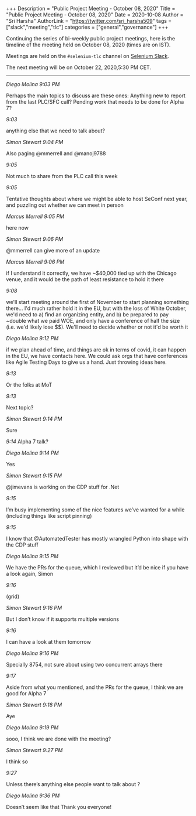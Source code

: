 +++
Description = "Public Project Meeting - October 08, 2020"
Title = "Public Project Meeting - October 08, 2020"
Date = 2020-10-08
Author = "Sri Harsha"
AuthorLink = "https://twitter.com/sri_harsha509"
tags = ["slack","meeting","tlc"]
categories = ["general","governance"]
+++

Continuing the series of bi-weekly public project meetings, here is the
timeline of the meeting held on October 08, 2020 (times are on IST). 

Meetings are held on the `#selenium-tlc` channel on [Selenium Slack](https://seleniumhq.slack.com/join/shared_invite/enQtODAwOTUzOTM5OTEwLTZjZjgzN2ExOTBmZGE0NjkwYzA2Nzc0MjczMGYwYjdiNGQ5YjI0ZjdjYjFhMjVlMjFkZWJmNDYyMmU1OTYyM2Y).

The next meeting will be on October 22, 2020,5:30 PM CET.

---   

_Diego Molina  9:03 PM_

Perhaps the main topics to discuss are these ones:
Anything new to report from the last PLC/SFC call?
Pending work that needs to be done for Alpha 7?

_9:03_

anything else that we need to talk about?

_Simon Stewart  9:04 PM_

Also paging @mmerrell and @manoj9788

_9:05_

Not much to share from the PLC call this week

_9:05_

Tentative thoughts about where we might be 
able to host SeConf next year, and puzzling 
out whether we can meet in person

_Marcus Merrell  9:05 PM_

here now

_Simon Stewart  9:06 PM_

@mmerrell can give more of an update 


_Marcus Merrell  9:06 PM_

if I understand it correctly, we have ~$40,000 tied up with 
the Chicago venue, and it would be the path of least resistance to hold it there

_9:08_

we'll start meeting around the first of November 
to start planning something there... I'd much rather 
hold it in the EU, but with the loss of White October, 
we'd need to a) find an organizing entity, and 
b) be prepared to pay ~double what we paid WOE, and only 
have a conference of half the size (i.e. we'd likely lose $$). 
We'll need to decide whether or not it'd be worth it

_Diego Molina  9:12 PM_

if we plan ahead of time, and things are ok in 
terms of covid, it can happen in the EU, we have contacts here. 
We could ask orgs that have conferences like Agile Testing Days to give us a hand. 
Just throwing ideas here.

_9:13_

Or the folks at MoT

_9:13_

Next topic?

_Simon Stewart  9:14 PM_

Sure

_9:14_
Alpha 7 talk?

_Diego Molina  9:14 PM_

Yes

_Simon Stewart  9:15 PM_

@jimevans is working on the CDP stuff for .Net

_9:15_

I’m busy implementing some of the nice features we’ve wanted for a while 
(including things like script pinning)

_9:15_

I know that @AutomatedTester has mostly wrangled Python into shape with the CDP stuff

_Diego Molina  9:15 PM_

We have the PRs for the queue, which I reviewed but it’d be nice if you have a look again, Simon

_9:16_

(grid)

_Simon Stewart  9:16 PM_

But I don’t know if it supports multiple versions

_9:16_

I can have a look at them tomorrow

_Diego Molina  9:16 PM_

Specially 8754, not sure about using two concurrent arrays there

_9:17_

Aside from what you mentioned, and the PRs for the queue, I think we are good for Alpha 7

_Simon Stewart  9:18 PM_

Aye

_Diego Molina  9:19 PM_

sooo, I think we are done with the meeting?

_Simon Stewart  9:27 PM_

I think so

_9:27_

Unless there’s anything else people want to talk about
?

_Diego Molina  9:36 PM_

Doesn’t seem like that
Thank you everyone!
